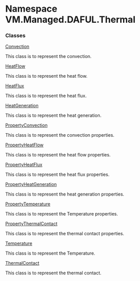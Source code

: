 # <a id="VM_Managed_DAFUL_Thermal"></a> Namespace VM.Managed.DAFUL.Thermal

### Classes

 [Convection](VM.Managed.DAFUL.Thermal.Convection.md)

This class is to represent the convection.

 [HeatFlow](VM.Managed.DAFUL.Thermal.HeatFlow.md)

This class is to represent the heat flow.

 [HeatFlux](VM.Managed.DAFUL.Thermal.HeatFlux.md)

This class is to represent the heat flux.

 [HeatGeneration](VM.Managed.DAFUL.Thermal.HeatGeneration.md)

This class is to represent the heat generation.

 [PropertyConvection](VM.Managed.DAFUL.Thermal.PropertyConvection.md)

This class is to represent the convection properties.

 [PropertyHeatFlow](VM.Managed.DAFUL.Thermal.PropertyHeatFlow.md)

This class is to represent the heat flow properties.

 [PropertyHeatFlux](VM.Managed.DAFUL.Thermal.PropertyHeatFlux.md)

This class is to represent the heat flux properties.

 [PropertyHeatGeneration](VM.Managed.DAFUL.Thermal.PropertyHeatGeneration.md)

This class is to represent the heat generation properties.

 [PropertyTemperature](VM.Managed.DAFUL.Thermal.PropertyTemperature.md)

This class is to represent the Temperature properties.

 [PropertyThermalContact](VM.Managed.DAFUL.Thermal.PropertyThermalContact.md)

This class is to represent the thermal contact properties.

 [Temperature](VM.Managed.DAFUL.Thermal.Temperature.md)

This class is to represent the Temperature.

 [ThermalContact](VM.Managed.DAFUL.Thermal.ThermalContact.md)

This class is to represent the thermal contact.

